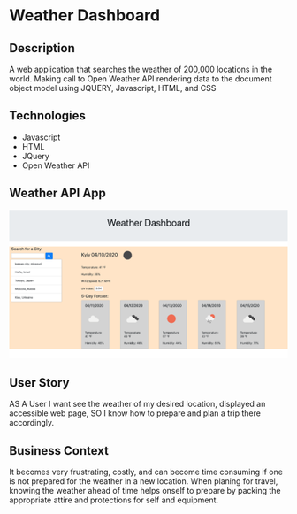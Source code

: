 # Weather Dashboard

## Description
A web application that searches the weather of 200,000 locations in the world. Making call to Open Weather API rendering data to the document object model using JQUERY, Javascript, HTML, and CSS

## Technologies

* Javascript
* HTML
* JQuery 
* Open Weather API

## Weather API App
![WeatherAPI Image](./assets/images/weatherAPI.png)


## User Story
AS A User I want see the weather of my desired location, displayed an accessible web page, 
SO I know how to prepare and plan a trip there accordingly.

## Business Context
It becomes very frustrating, costly, and can become time consuming if one is not prepared for the weather in a new location. When planing for travel, knowing the weather ahead of time helps onself to prepare by packing the appropriate attire and protections for self and equipment. 


